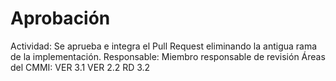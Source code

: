 # Aprobación

Actividad: Se aprueba e integra el Pull Request eliminando la antigua rama de la implementación.
Responsable: Miembro responsable de revisión
Áreas del CMMI: VER 3.1 VER 2.2 RD 3.2